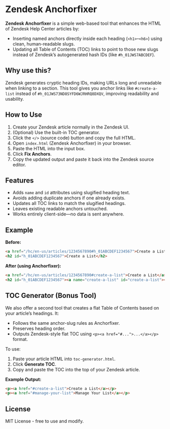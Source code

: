 # Zendesk Anchorfixer

**Zendesk Anchorfixer** is a simple web-based tool that enhances the HTML of Zendesk Help Center articles by:

- Inserting named anchors directly inside each heading (`<h1>`–`<h6>`) using clean, human-readable slugs.
- Updating all Table of Contents (TOC) links to point to those new slugs instead of Zendesk’s autogenerated hash IDs (like `#h_01JWS7ABCDEF`).

## Why use this?

Zendesk generates cryptic heading IDs, making URLs long and unreadable when linking to a section. This tool gives you anchor links like `#create-a-list` instead of `#h_01JWS73ND8SYFD6WJRHRQ8DXQV`, improving readability and usability.

## How to Use

1. Create your Zendesk article normally in the Zendesk UI.
2. (Optional) Use the built-in TOC generator.
3. Click the `</>` (source code) button and copy the full HTML.
4. Open `index.html` (Zendesk Anchorfixer) in your browser.
5. Paste the HTML into the input box.
6. Click **Fix Anchors**.
7. Copy the updated output and paste it back into the Zendesk source editor.

## Features

- Adds `name` and `id` attributes using slugified heading text.
- Avoids adding duplicate anchors if one already exists.
- Updates all TOC links to match the slugified headings.
- Leaves existing readable anchors untouched.
- Works entirely client-side—no data is sent anywhere.

## Example

**Before:**

```html
<a href="/hc/en-us/articles/1234567890#h_01ABCDEF1234567">Create a List</a>
<h2 id="h_01ABCDEF1234567">Create a List</h2>
```

**After (using Anchorfixer):**

```html
<a href="/hc/en-us/articles/1234567890#create-a-list">Create a List</a>
<h2 id="h_01ABCDEF1234567"><a name="create-a-list" id="create-a-list"></a>Create a List</h2>
```



## TOC Generator (Bonus Tool)

We also offer a second tool that creates a flat Table of Contents based on your article’s headings. It:

- Follows the same anchor-slug rules as Anchorfixer.
- Preserves heading order.
- Outputs Zendesk-style flat TOC using `<p><a href="#...">...</a></p>` format.

To use:

1. Paste your article HTML into `toc-generator.html`.
2. Click **Generate TOC**.
3. Copy and paste the TOC into the top of your Zendesk article.

**Example Output:**

```html
<p><a href="#create-a-list">Create a List</a></p>
<p><a href="#manage-your-list">Manage Your List</a></p>
```
## **License**
MIT License - free to use and modify.

